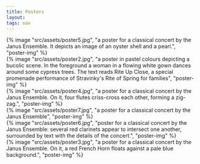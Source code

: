 ```yaml
---
title: Posters
layout: 
tags: nav
---
```


<div class="gallery">
    <div>
      {% image "src/assets/poster5.jpg", "a poster for a classical concert by the Janus Ensemble. It depicts an image of an oyster shell and a pearl.", "poster-img" %}
    </div>
    <div>
      {% image "src/assets/poster2.jpg", "a poster in pastel colours depicting a bucolic scene. In the foreground a woman in a flowing white gown dances around some cypress trees. The text reads Rite Up Close, a special promenade performance of Stravinky's Rite of Spring for families", "poster-img" %}
    </div>
    <div>    
      {% image "src/assets/poster4.jpg", "a poster for a classical concert by the Janus Ensemble. On it, four flutes criss-cross each other, forming a zig-zag.", "poster-img" %}
      </div>
    <div>
      {% image "src/assets/poster7.jpg", "a poster for a classical concert by the Janus Ensemble", "poster-img" %}
    </div>
    <div>
      {% image "src/assets/poster6.jpg", "poster for a classical concert by the Janus Ensemble: several red clarinets appear to intersect one another, surrounded by text with the details of the concert.", "poster-img" %}
      </div>
    <div>
      {% image "src/assets/poster3.jpg", "a poster for a classical concert by the Janus Ensemble. On it, a red French Horn floats against a pale blue background.", "poster-img" %}
      </div>
</div>

